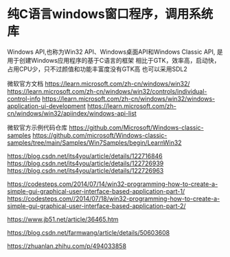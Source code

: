 # 纯C语言windows窗口程序，调用系统库

Windows API,也称为Win32 API、Windows桌面API和Windows Classic API,
是用于创建Windows应用程序的基于C语言的框架
相比于GTK，效率高，启动快，占用CPU少，只不过颜值和功能丰富度没有GTK高
也可以采用SDL2

微软官方文档
https://learn.microsoft.com/zh-cn/windows/win32/
https://learn.microsoft.com/zh-cn/windows/win32/controls/individual-control-info
https://learn.microsoft.com/zh-cn/windows/win32/windows-application-ui-development
https://learn.microsoft.com/zh-cn/windows/win32/apiindex/windows-api-list

微软官方示例代码仓库
https://github.com/Microsoft/Windows-classic-samples
https://github.com/microsoft/Windows-classic-samples/tree/main/Samples/Win7Samples/begin/LearnWin32

https://blog.csdn.net/its4you/article/details/122716846
https://blog.csdn.net/its4you/article/details/122726939
https://blog.csdn.net/its4you/article/details/122726963

https://codesteps.com/2014/07/14/win32-programming-how-to-create-a-simple-gui-graphical-user-interface-based-application-part-1/
https://codesteps.com//2014/07/18/win32-programming-how-to-create-a-simple-gui-graphical-user-interface-based-application-part-2/


https://www.jb51.net/article/36465.htm

https://blog.csdn.net/farmwang/article/details/50603608

https://zhuanlan.zhihu.com/p/494033858
